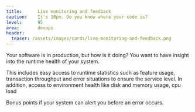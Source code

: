 ```yaml
---
title:      Live monitoring and feedback
caption:    It's 10pm. Do you know where your code is?
level:      95
area:       devops
header:
  teaser: /assets/images/cards/live-monitoring-and-feedback.png
---
```


Your software is in production, but how is it doing?  You want to have insight into the runtime health of your system.

This includes easy access to runtime statistics such as feature usage, transaction throughput and error situations to ensure the service level.  In addition, access to environment health like disk and memory usage, cpu load 

Bonus points if your system can alert you before an error occurs.
